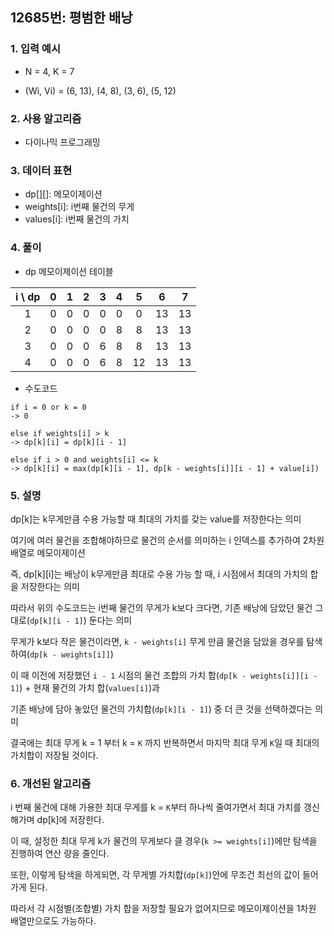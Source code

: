 ## 12685번: 평범한 배낭

### 1. 입력 예시

- N = 4, K = 7

- (Wi, Vi) = (6, 13), (4, 8), (3, 6), (5, 12)

### 2. 사용 알고리즘

- 다이나믹 프로그래밍

### 3. 데이터 표현

- dp[][]: 메모이제이션
- weights[i]: i번째 물건의 무게
- values[i]: i번째 물건의 가치

### 4. 풀이

- dp 메모이제이션 테이블

| i \ dp | 0 | 1 | 2 | 3 | 4 | 5  | 6  | 7  |
|:------:|:-:|:-:|:-:|:-:|:-:|:--:|:--:|:--:|
|   1    | 0 | 0 | 0 | 0 | 0 | 0  | 13 | 13 |
|   2    | 0 | 0 | 0 | 0 | 8 | 8  | 13 | 13 |
|   3    | 0 | 0 | 0 | 6 | 8 | 8  | 13 | 13 |
|   4    | 0 | 0 | 0 | 6 | 8 | 12 | 13 | 13 |

- 수도코드

```
if i = 0 or k = 0
-> 0

else if weights[i] > k
-> dp[k][i] = dp[k][i - 1]

else if i > 0 and weights[i] <= k
-> dp[k][i] = max(dp[k][i - 1], dp[k - weights[i]][i - 1] + value[i])
```

### 5. 설명

dp[k]는 k무게만큼 수용 가능할 때 최대의 가치를 갖는 value를 저장한다는 의미

여기에 여러 물건을 조합해야하므로 물건의 순서를 의미하는 i 인덱스를 추가하여 2차원 배열로 메모이제이션

즉, dp[k][i]는 배낭이 k무게만큼 최대로 수용 가능 할 때, i 시점에서 최대의 가치의 합을 저장한다는 의미

따라서 위의 수도코드는 i번째 물건의 무게가 k보다 크다면, 기존 배낭에 담았던 물건 그대로(`dp[k][i - 1]`) 둔다는 의미

무게가 k보다 작은 물건이라면, `k - weights[i]` 무게 만큼 물건을 담았을 경우를 탐색하여(`dp[k - weights[i]]`)

이 때 이전에 저장했던 `i - 1` 시점의 물건 조합의 가치 합(`dp[k - weights[i]][i - 1]`) + 현재 물건의 가치 합(`values[i]`)과

기존 배낭에 담아 놓았던 물건의 가치합(`dp[k][i - 1]`) 중 더 큰 것을 선택하겠다는 의미

결국에는 최대 무게 k = 1 부터 k = `K` 까지 반복하면서 마지막 최대 무게 `K`일 때 최대의 가치합이 저장될 것이다.

### 6. 개선된 알고리즘

i 번째 물건에 대해 가용한 최대 무게를 k = `K`부터 하나씩 줄여가면서 최대 가치를 갱신해가며 dp[k]에 저장한다.

이 때, 설정한 최대 무게 k가 물건의 무게보다 클 경우(`k >= weights[i]`)에만 탐색을 진행하여 연산 량을 줄인다.

또한, 이렇게 탐색을 하게되면, 각 무게별 가치합(`dp[k]`)안에 무조건 최선의 값이 들어가게 된다.

따라서 각 시점별(조합별) 가치 합을 저장할 필요가 없어지므로 메모이제이션을 1차원 배열만으로도 가능하다.
